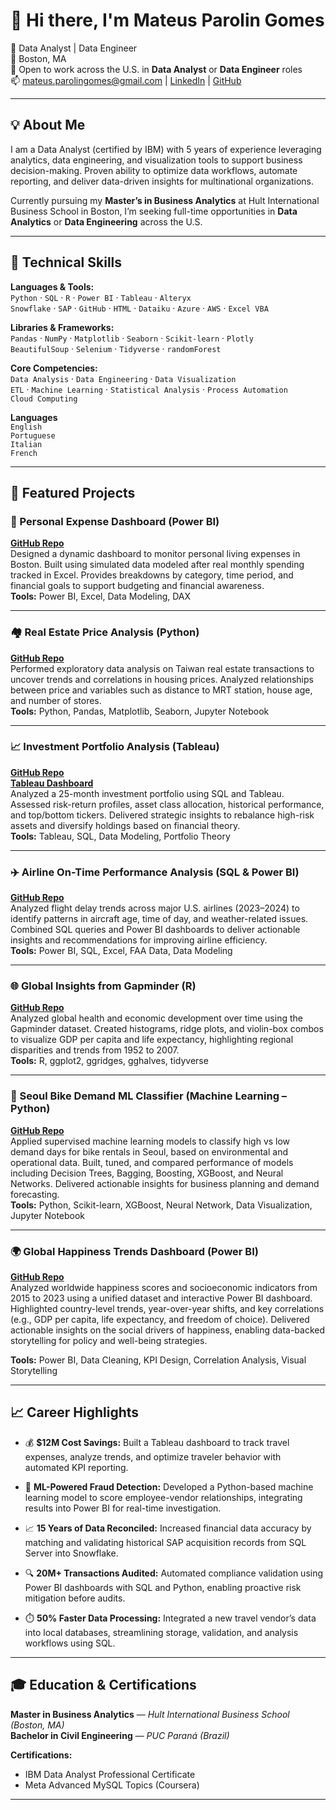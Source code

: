 # 👋 Hi there, I'm Mateus Parolin Gomes

🚀 Data Analyst | Data Engineer  
📍 Boston, MA  
🎯 Open to work across the U.S. in **Data Analyst** or **Data Engineer** roles  
📫 mateus.parolingomes@gmail.com | [LinkedIn](https://www.linkedin.com/in/mateusparolingomes/) | [GitHub](https://github.com/mateusparolingomes)  

---

## 💡 About Me

I am a Data Analyst (certified by IBM) with 5 years of experience leveraging analytics, data engineering, and visualization tools to support business decision-making. Proven ability to optimize data workflows, automate reporting, and deliver data-driven insights for multinational organizations.

Currently pursuing my **Master’s in Business Analytics** at Hult International Business School in Boston, I’m seeking full-time opportunities in **Data Analytics** or **Data Engineering** across the U.S.

---

## 🧠 Technical Skills

**Languages & Tools:**  
`Python` · `SQL` · `R` · `Power BI` · `Tableau` · `Alteryx`  
`Snowflake` · `SAP` · `GitHub` · `HTML` · `Dataiku` · `Azure` · `AWS` · `Excel VBA`

**Libraries & Frameworks:**  
`Pandas` · `NumPy` · `Matplotlib` · `Seaborn` · `Scikit-learn` · `Plotly`  
`BeautifulSoup` · `Selenium` · `Tidyverse` · `randomForest`  

**Core Competencies:**  
`Data Analysis` · `Data Engineering` · `Data Visualization`  
`ETL` · `Machine Learning` · `Statistical Analysis` · `Process Automation`  
`Cloud Computing`

**Languages**  
`English`   
`Portuguese`    
`Italian`    
`French`

---

## 🚀 Featured Projects

### 💸 Personal Expense Dashboard (Power BI)
**[GitHub Repo](https://github.com/mateusparolingomes/personal-expense-dashboard-powerbi)**  
Designed a dynamic dashboard to monitor personal living expenses in Boston. Built using simulated data modeled after real monthly spending tracked in Excel. Provides breakdowns by category, time period, and financial goals to support budgeting and financial awareness.  
**Tools:** Power BI, Excel, Data Modeling, DAX

---

### 🏘️ Real Estate Price Analysis (Python)
**[GitHub Repo](https://github.com/mateusparolingomes/real-estate-price-analysis-python)**  
Performed exploratory data analysis on Taiwan real estate transactions to uncover trends and correlations in housing prices. Analyzed relationships between price and variables such as distance to MRT station, house age, and number of stores.  
**Tools:** Python, Pandas, Matplotlib, Seaborn, Jupyter Notebook

---

### 📈 Investment Portfolio Analysis (Tableau)
**[GitHub Repo](https://github.com/mateusparolingomes/investment-portfolio-analysis-tableau)**  
**[Tableau Dashboard](https://public.tableau.com/app/profile/mateus.gomes5214/viz/A1FinalDashboard/Dashboard)**  
Analyzed a 25-month investment portfolio using SQL and Tableau. Assessed risk-return profiles, asset class allocation, historical performance, and top/bottom tickers. Delivered strategic insights to rebalance high-risk assets and diversify holdings based on financial theory.  
**Tools:** Tableau, SQL, Data Modeling, Portfolio Theory

---

### ✈️ Airline On-Time Performance Analysis (SQL & Power BI)
**[GitHub Repo](https://github.com/mateusparolingomes/airline-on-time-performance-analysis)**  
Analyzed flight delay trends across major U.S. airlines (2023–2024) to identify patterns in aircraft age, time of day, and weather-related issues. Combined SQL queries and Power BI dashboards to deliver actionable insights and recommendations for improving airline efficiency.  
**Tools:** Power BI, SQL, Excel, FAA Data, Data Modeling

---

### 🌐 Global Insights from Gapminder (R)
**[GitHub Repo](https://github.com/mateusparolingomes/gapminder-global-insights-r)**  
Analyzed global health and economic development over time using the Gapminder dataset. Created histograms, ridge plots, and violin-box combos to visualize GDP per capita and life expectancy, highlighting regional disparities and trends from 1952 to 2007.  
**Tools:** R, ggplot2, ggridges, gghalves, tidyverse

---


### 🤖 Seoul Bike Demand ML Classifier (Machine Learning – Python)
**[GitHub Repo](https://github.com/mateusparolingomes/seoul-bike-demand-ml-classifier)**  
Applied supervised machine learning models to classify high vs low demand days for bike rentals in Seoul, based on environmental and operational data. Built, tuned, and compared performance of models including Decision Trees, Bagging, Boosting, XGBoost, and Neural Networks. Delivered actionable insights for business planning and demand forecasting.  
**Tools:** Python, Scikit-learn, XGBoost, Neural Network, Data Visualization, Jupyter Notebook


---

### 🌍 Global Happiness Trends Dashboard (Power BI)
**[GitHub Repo](https://github.com/mateusparolingomes/global-happiness-trends)**  
Analyzed worldwide happiness scores and socioeconomic indicators from 2015 to 2023 using a unified dataset and interactive Power BI dashboard. Highlighted country-level trends, year-over-year shifts, and key correlations (e.g., GDP per capita, life expectancy, and freedom of choice). Delivered actionable insights on the social drivers of happiness, enabling data-backed storytelling for policy and well-being strategies.

**Tools:** Power BI, Data Cleaning, KPI Design, Correlation Analysis, Visual Storytelling

---

## 📈 Career Highlights

- 💰 **$12M Cost Savings:** Built a Tableau dashboard to track travel expenses, analyze trends, and optimize traveler behavior with automated KPI reporting.

- 🧠 **ML-Powered Fraud Detection:** Developed a Python-based machine learning model to score employee-vendor relationships, integrating results into Power BI for real-time investigation.

- 📈 **15 Years of Data Reconciled:** Increased financial data accuracy by matching and validating historical SAP acquisition records from SQL Server into Snowflake.

- 🔍 **20M+ Transactions Audited:** Automated compliance validation using Power BI dashboards with SQL and Python, enabling proactive risk mitigation before audits.

- ⏱️ **50% Faster Data Processing:** Integrated a new travel vendor’s data into local databases, streamlining storage, validation, and analysis workflows using SQL.

---

## 🎓 Education & Certifications

**Master in Business Analytics** — *Hult International Business School (Boston, MA)*  
**Bachelor in Civil Engineering** — *PUC Paraná (Brazil)*

**Certifications:**  
- IBM Data Analyst Professional Certificate  
- Meta Advanced MySQL Topics (Coursera)
---
